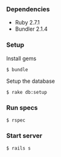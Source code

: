 ### Dependencies

- Ruby 2.7.1
- Bundler 2.1.4

### Setup

Install gems

    $ bundle

Setup the database

    $ rake db:setup

### Run specs

    $ rspec

### Start server

    $ rails s
